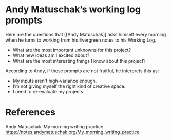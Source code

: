 # Andy Matuschak’s working log prompts

Here are the questions that [[Andy Matuschak]] asks himself every morning when he turns to working from his Evergreen notes to his Working Log.

- What are the most important unknowns for this project?
- What new ideas am I excited about?
- What are the most interesting things I know about this project?

According to Andy, if these prompts are not fruitful, he interprets this as:

- My inputs aren't high-variance enough.
- I’m not giving myself the right kind of creative space.
- I need to re-evaluate my projects.

# References

Andy Matuschak. My morning writing practice. https://notes.andymatuschak.org/My_morning_writing_practice

